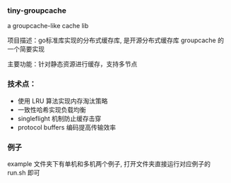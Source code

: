 ### tiny-groupcache

a groupcache-like cache lib

项目描述：go标准库实现的分布式缓存库, 是开源分布式缓存库 groupcache 的一个简要实现

主要功能：针对静态资源进行缓存，支持多节点

### 技术点：
- 使用 LRU 算法实现内存淘汰策略
- 一致性哈希实现负载均衡
- singleflight 机制防止缓存击穿
- protocol buffers 编码提高传输效率

### 例子
example 文件夹下有单机和多机两个例子, 打开文件夹直接运行对应例子的 run.sh 即可